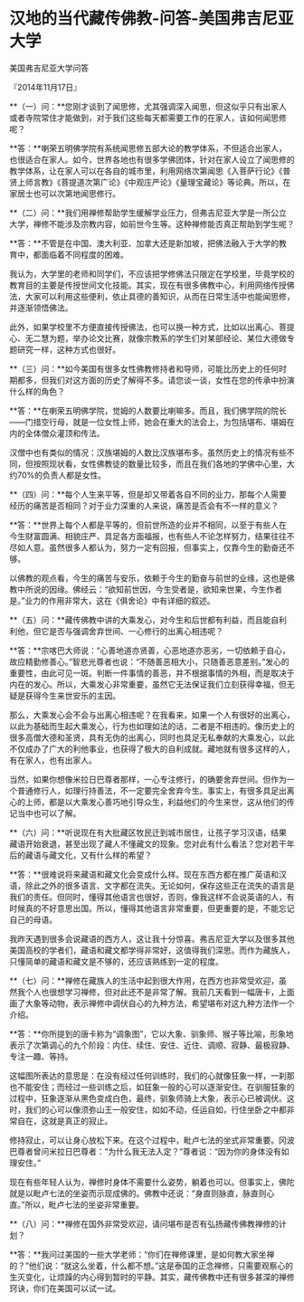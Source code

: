 # 汉地的当代藏传佛教-问答-美国弗吉尼亚大学

美国弗吉尼亚大学问答

『2014年11月17日』

**（一）问：**您刚才谈到了闻思修，尤其强调深入闻思，但这似乎只有出家人或者寺院常住才能做到，对于我们这些每天都需要工作的在家人，该如何闻思修呢？

**答：**喇荣五明佛学院有系统闻思修五部大论的教学体系，不但适合出家人，也很适合在家人。如今，世界各地也有很多学佛团体，针对在家人设立了闻思修的教学体系，让在家人可以在各自的城市里，利用网络次第闻思《入菩萨行论》《普贤上师言教》《菩提道次第广论》《中观庄严论》《量理宝藏论》等论典。所以，在家居士也可以次第地闻思修行。

**（二）问：**我们用禅修帮助学生缓解学业压力，但弗吉尼亚大学是一所公立大学，禅修不能涉及宗教内容，如前世今生等。这种禅修能否真正帮助到学生呢？

**答：**不管是在中国、澳大利亚、加拿大还是新加坡，把佛法融入于大学的教育中，都面临着不同程度的困难。

我认为，大学里的老师和同学们，不应该把学修佛法只限定在学校里，毕竟学校的教育目的主要是传授世间文化技能。其实，现在有很多佛教中心，利用网络传授佛法，大家可以利用这些便利，依止具德的善知识，从而在日常生活中也能闻思修，并逐渐领悟佛法。

此外，如果学校里不方便直接传授佛法，也可以换一种方式，比如以出离心、菩提心、无二慧为题，举办论文比赛，就像宗教系的学生们对某部经论、某位大德做专题研究一样，这种方式也很好。

**（三）问：**如今美国有很多女性佛教修持者和导师，可能比历史上的任何时期都多，但我们对这方面的历史了解得不多。请您谈一谈，女性在您的传承中扮演什么样的角色？

**答：**在喇荣五明佛学院，觉姆的人数要比喇嘛多。而且，我们佛学院的院长——门措空行母，就是一位女性上师，她会在重大的法会上，为包括堪布、堪姆在内的全体僧众灌顶和传法。

汉僧中也有类似的情况：汉族堪姆的人数比汉族堪布多。虽然历史上的情况有些不同，但按照现状看，女性佛教徒的数量比较多，而且在我们各地的学佛中心里，大约70%的负责人都是女性。

**（四）问：**每个人生来平等，但是却又带着各自不同的业力，那每个人需要经历的痛苦是否相同？对于业力深重的人来说，痛苦是否会有不一样的意义？

**答：**世界上每个人都是平等的，但前世所造的业并不相同，以至于有些人在今生财富圆满、相貌庄严、具足各方面福报，也有些人不论怎样努力，结果往往不尽如人意。虽然很多人都认为，努力一定有回报，但事实上，仅靠今生的勤奋还不够。

以佛教的观点看，今生的痛苦与安乐，依赖于今生的勤奋与前世的业缘，这也是佛教中所说的因缘。佛经云：“欲知前世因，今生受者是，欲知来世果，今生作者是。”业力的作用非常大，这在《俱舍论》中有详细的叙述。

**（五）问：**藏传佛教中讲的大乘发心，对今生和后世都有利益，而且能自利利他，但它是否与强调舍弃世间、一心修行的出离心相违呢？

**答：**宗喀巴大师说：“心善地道亦贤善，心恶地道亦恶劣，一切依赖于自心，故应精勤修善心。”智悲光尊者也说：“不随善恶相大小，只随善恶意差别。”发心的重要性，由此可见一斑。判断一件事情的善恶，并不根据事情的外相，而是取决于内在的发心。所以，大乘发心非常重要，虽然它无法保证我们立刻获得幸福，但无疑是获得今生来世安乐的主因。

那么，大乘发心会不会与出离心相违呢？在我看来，如果一个人有很好的出离心，以此为基础而生起大乘发心，行为也如理如法的话，二者是不相违的。像历史上的很多高僧大德和圣贤，具有无伪的出离心，同时也具足无私奉献的大乘发心，以此不仅成办了广大的利他事业，也获得了极大的自利成就。藏地就有很多这样的人，有在家人，也有出家人。

当然，如果你想像米拉日巴尊者那样，一心专注修行，的确要舍弃世间。但作为一个普通修行人，如理行持善法，不一定要完全舍弃今生。事实上，有很多具足出离心的上师，都是以大乘发心善巧地引导众生，利益他们的今生来世，这从他们的传记当中也可以了解。

**（六）问：**听说现在有大批藏区牧民迁到城市居住，让孩子学习汉语，结果藏语开始衰退，甚至出现了藏人不懂藏文的现象。您对此有什么看法？您对若干年后的藏语与藏文化，又有什么样的希望？

**答：**很难说将来藏语和藏文化会变成什么样。现在东西方都在推广英语和汉语，除此之外的很多语言、文字都在流失。无论如何，保存这些正在流失的语言是我们的责任。但同时，懂得其他语言也很好，否则，像我这样不会说英语的人，有时候真的不好意思出国。所以，懂得其他语言非常重要，但更重要的是，不能忘记自己的母语。

我昨天遇到很多会说藏语的西方人，这让我十分惊喜。弗吉尼亚大学以及很多其他美国高校的学者们，藏语和藏文都学得非常好，这值得我们深思。而作为藏族人，只懂简单的藏语和藏文是不够的，还应该熟练到一定的程度。

**（七）问：**禅修在藏族人的生活中起到很大作用，在西方也非常受欢迎，虽然我个人也很想学习禅修，但对此还不是非常了解。我前几天看到一幅唐卡，上面画了大象等动物，表示禅修中调伏自心的九种方法，希望堪布对这九种方法作一个介绍。

**答：**你所提到的唐卡称为“调象图”，它以大象、驯象师、猴子等比喻，形象地表示了次第调心的九个阶段：内住、续住、安住、近住、调顺、寂静、最极寂静、专注一趣、等持。

这幅图所表达的意思是：在没有经过任何训练时，我们的心就像狂象一样，一刹那也不能安住；而经过一些训练之后，如狂象一般的心可以逐渐安住。在驯服狂象的过程中，狂象逐渐从黑色变成白色，最终，驯象师骑上大象，表示心已被调伏。这时，我们的心可以像须弥山王一般安住，如如不动，任运自如，行住坐卧之中都非常自在，这就是真正的寂止。

修持寂止，可以让身心放松下来。在这个过程中，毗卢七法的坐式非常重要。冈波巴尊者曾问米拉日巴尊者：“为什么我无法入定？”尊者说：“因为你的身体没有如理安住。”

现在有些年轻人认为，禅修时身体不需要什么姿势，躺着也可以。但事实上，佛陀就是以毗卢七法的坐姿而示现成佛的。佛教中还说：“身直则脉直，脉直则心直。”所以，毗卢七法的坐姿非常重要。

**（八）问：**禅修在国外非常受欢迎，请问堪布是否有弘扬藏传佛教禅修的计划？

**答：**我问过美国的一些大学老师：“你们在禅修课里，是如何教大家坐禅的？”他们说：“就这么坐着，什么都不想。”这是泰国的正念禅修，只需要观察心的生灭变化，让烦躁的内心得到暂时的平静。其实，藏传佛教中还有很多甚深的禅修窍诀，你们在美国可以试一试。

